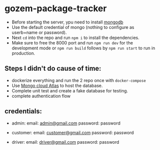 # gozem-package-tracker
- Before starting the server, ypu need to install [mongodb](https://www.mongodb.com/docs/manual/administration/install-community)
- Use the default credential of mongo (nothing to configure as userb=name or password).
- Next `cd` into the repo and run `npm i` to install the dependencies.
- Make sure to free the 8000 port and run `npm run dev` for the development mode or `npm run build` follows by `npm run start` to run in production.

## Steps I didn't do cause of time:
- dockerize everything and run the 2 repo once with `docker-compose`
- Use [Mongo cloud Atlas](https://www.mongodb.com/cloud/atlas) to host the database.
- Complete unit test and create a fake database for testing.
- complete authentication flow

## credentials:
- admin: 
  email: admin@gmail.com
  password: password

- customer: 
  email: customer@gmail.com
  password: password

- driver: 
  email: driver@gmail.com
  password: password

